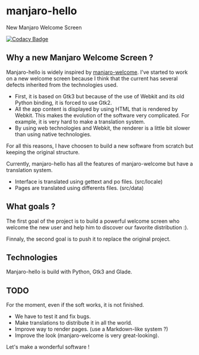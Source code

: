 manjaro-hello
=============

New Manjaro Welcome Screen

[![Codacy Badge](https://api.codacy.com/project/badge/Grade/4c5342caee874c079638970437d49196)](https://www.codacy.com/app/hugo-posnic/manjaro-hello?utm_source=github.com&amp;utm_medium=referral&amp;utm_content=Huluti/manjaro-hello&amp;utm_campaign=Badge_Grade)

## Why a new Manjaro Welcome Screen ?

Manjaro-hello is widely inspired by [manjaro-welcome](https://github.com/manjaro/manjaro-welcome). I've started to work on a new welcome screen because I think that the current has several defects inherited from the technologies used.
- First, it is based on Gtk3 but because of the use of Webkit and its old Python binding, it is forced to use Gtk2.
- All the app content is displayed by using HTML that is rendered by Webkit. This makes the evolution of the software very complicated. For example, it is very hard to make a translation system.
- By using web technologies and Webkit, the renderer is a little bit slower than using native technologies.

For all this reasons, I have choosen to build a new software from scratch  but keeping the original structure.

Currently, manjaro-hello has all the features of manjaro-welcome but have a translation system.
- Interface is translated using gettext and po files. (src/locale)
- Pages are translated using differents files. (src/data)

## What goals ?

The first goal of the project is to build a powerful welcome screen who welcome the new user and help him to discover our favorite distribution :).

Finnaly, the second goal is to push it to replace the original project.

## Technologies

Manjaro-hello is build with Python, Gtk3 and Glade.

## TODO

For the moment, even if the soft works, it is not finished.
- We have to test it and fix bugs.
- Make translations to distribute it in all the world.
- Improve way to render pages. (use a Markdown-like system ?)
- Improve the look (manjaro-welcome is very great-looking).

Let's make a wonderful software !
